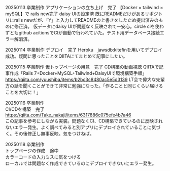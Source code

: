 20250113 卒業制作
アプリケーションの立ち上げ　完了
【Docker × tailwind × mySQL】で rails new完了
daisy UIの設定済
既にREADMEだけがあるリポジトリにrails newだが、「Y」と入力してREADMEの上書きをしたため提出済みのものに修正済。
仮データにdaisy UIが問題なく反映されて一安心。circle ciを使わずともgithub acitionsでCIが自動で行われていた。テスト用データベース接続エラー解消済。

20250114 卒業制作
デプロイ　完了
Heroku　jawsdb:kitefinを用いてデプロイ成功。疑問に思ったことをQIITAにてまとめて記事にしたい。

20250115 卒業制作
仮トップページの用意　完了
CD構築の動画視聴
QIITAで記事作成「Rails 7+Docker+MySQL+Tailwind+DaisyUIで環境構築手順」https://qiita.com/yuushiba/items/b2bc3c8480ac5e5d3139
LT会で偉大な先輩方の話を聞くことができて非常に勉強になった。「作ることと同じくらい届けることを大切に！」

20250116 卒業制作<br>
CI/CDを構築　完了<br>
https://qiita.com/Take_nakaji/items/6317886c075efe4b7a46<br>
この記事を参考にしながら実装。問題なくCI、CD構築できているのに反映されないエラー発生。よく調べてみると別アプリにデプロイされていることに気づく。その後修正し無事反映。気をつけねば。

20250118 卒業制作<br>
トップページの作成　途中<br>
カラーコードの入力ミスに気をつける<br>
ローカルでは問題なく作成できているのにデプロイできないにエラー発生。
